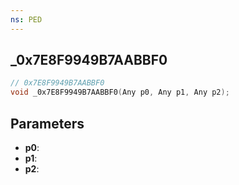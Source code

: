 ```yaml
---
ns: PED
---
```

## _0x7E8F9949B7AABBF0

```c
// 0x7E8F9949B7AABBF0
void _0x7E8F9949B7AABBF0(Any p0, Any p1, Any p2);
```

## Parameters
* **p0**:
* **p1**:
* **p2**:
